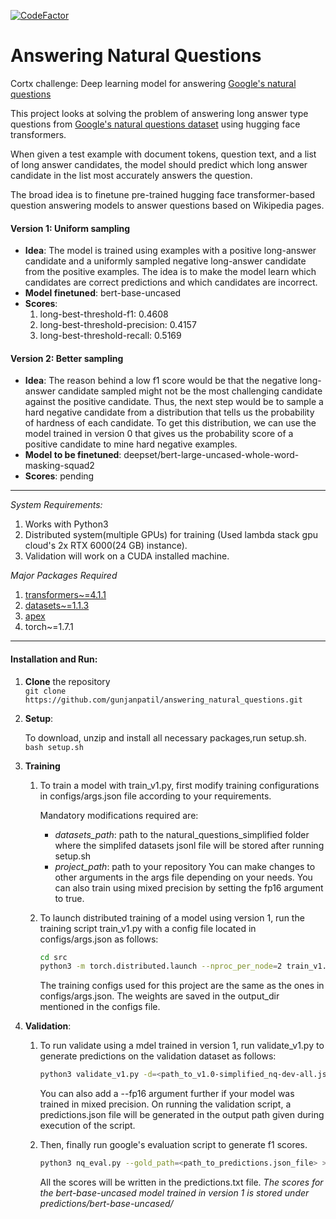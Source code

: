 [![CodeFactor](https://www.codefactor.io/repository/github/gunjanpatil/answering_natural_questions/badge?s=d7ff811865d408f8f0322e6a2b217755d971a604)](https://www.codefactor.io/repository/github/gunjanpatil/answering_natural_questions)
# Answering Natural Questions
Cortx challenge: Deep learning model for answering [Google's natural questions](https://ai.google.com/research/NaturalQuestions)

This project looks at solving the problem of answering long answer type questions from [Google's natural questions dataset](https://github.com/google-research-datasets/natural-questions) using hugging face transformers.

When given a test example with document tokens, question text, and a list of long answer candidates, the model should predict which long answer candidate in the list most accurately answers the question.

The broad idea is to finetune pre-trained hugging face transformer-based question answering models to answer questions based on Wikipedia pages.

#### Version 1: Uniform sampling
- **Idea**: The model is trained using examples with a positive long-answer candidate and a uniformly sampled negative long-answer candidate from the positive examples. The idea is to make the model learn which candidates are correct predictions and which candidates are incorrect.
- **Model finetuned**: bert-base-uncased
- **Scores**:
  1. long-best-threshold-f1: 0.4608
  2. long-best-threshold-precision: 0.4157
  3. long-best-threshold-recall: 0.5169

#### Version 2: Better sampling
- **Idea**: The reason behind a low f1 score would be that the negative long-answer candidate sampled might not be the most challenging candidate against the positive candidate.
Thus, the next step would be to sample a hard negative candidate from a distribution that tells us the probability of hardness of each candidate. To get this distribution, we can use the model trained in version 0 that gives us the probability score of a positive candidate to mine hard negative examples.
- **Model to be finetuned**: deepset/bert-large-uncased-whole-word-masking-squad2
- **Scores**: pending

---
*System Requirements:*
1. Works with Python3
2. Distributed system(multiple GPUs) for training (Used lambda stack gpu cloud's 2x RTX 6000(24 GB) instance).
3. Validation will work on a CUDA installed machine.

*Major Packages Required*
1. [transformers~=4.1.1](https://github.com/huggingface/transformers, "huggingface transformers github")
2. [datasets~=1.1.3](https://github.com/huggingface/datasets, "huggingface datasets github")
3. [apex](https://github.com/NVIDIA/apex#quick-start, "nvidia apex")
4. torch~=1.7.1
---

#### Installation and Run:
1. **Clone** the repository  
  ```git clone https://github.com/gunjanpatil/answering_natural_questions.git```
  
2. **Setup**: 
    
    To download, unzip and install all necessary packages,run setup.sh.
    ```bash setup.sh```
    
3. **Training**
    1. To train a model with train_v1.py, first modify training configurations in configs/args.json file according to your requirements.
    
        Mandatory modifications required are:      
          - *datasets_path*: path to the natural_questions_simplified folder where the simplifed datasets jsonl file will be stored after running setup.sh
          - *project_path*: path to your repository
        You can make changes to other arguments in the args file depending on your needs. You can also train using mixed precision by setting the fp16 argument to true.
      
    2. To launch distributed training of a model using version 1, run the training script train_v1.py with a config file located in configs/args.json as follows:    
        ```bash
        cd src
        python3 -m torch.distributed.launch --nproc_per_node=2 train_v1.py --configs=configs/args.json > train_v1_logs.txt
        ```
        The training configs used for this project are the same as the ones in configs/args.json. The weights are saved in the output_dir mentioned in the configs file.
    
4. **Validation**:  
    1. To run validate using a mdel trained in version 1, run validate_v1.py to generate predictions on the validation dataset as follows:
        ```bash
        python3 validate_v1.py -d=<path_to_v1.0-simplified_nq-dev-all.jsonl_file> -o=<path_to_directory_to_store_predictions_file -m=<model_name_or_path> -w=<path_to_saved_model_weights>
        ```
        You can also add a --fp16 argument further if your model was trained in mixed precision. On running the validation script, a predictions.json file will be generated in the output path given during execution of the script.
      
    2. Then, finally run google's evaluation script to generate f1 scores.
        ```bash
        python3 nq_eval.py --gold_path=<path_to_predictions.json_file> > scores_predictions.txt
        ```
        All the scores will be written in the predictions.txt file. *The scores for the bert-base-uncased model trained in version 1 is stored under predictions/bert-base-uncased/*
    
    
